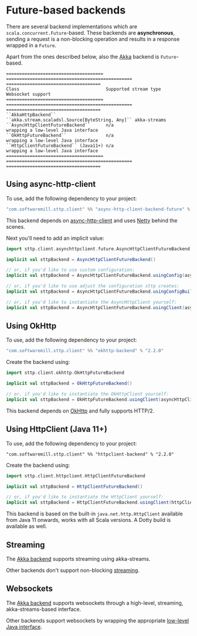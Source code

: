 # Future-based backends

There are several backend implementations which are `scala.concurrent.Future`-based. These backends are **asynchronous**, sending a request is a non-blocking operation and results in a response wrapped in a `Future`. 

Apart from the ones described below, also the [Akka](akka.md) backend is `Future`-based.

```eval_rst
===================================== ================================================ ====================================
Class                                 Supported stream type                            Websocket support
===================================== ================================================ ====================================
``AkkaHttpBackend``                   ``akka.stream.scaladsl.Source[ByteString, Any]`` akka-streams
``AsyncHttpClientFutureBackend``      n/a                                              wrapping a low-level Java interface
``OkHttpFutureBackend``               n/a                                              wrapping a low-level Java interface
``HttpClientFutureBackend`` (Java11+) n/a                                              wrapping a low-level Java interface
===================================== ================================================ ====================================
```

## Using async-http-client

To use, add the following dependency to your project:

```scala
"com.softwaremill.sttp.client" %% "async-http-client-backend-future" % "2.2.0"
```

This backend depends on [async-http-client](https://github.com/AsyncHttpClient/async-http-client) and uses [Netty](http://netty.io) behind the scenes.

Next you'll need to add an implicit value:

```scala
import sttp.client.asynchttpclient.future.AsyncHttpClientFutureBackend

implicit val sttpBackend = AsyncHttpClientFutureBackend()

// or, if you'd like to use custom configuration:
implicit val sttpBackend = AsyncHttpClientFutureBackend.usingConfig(asyncHttpClientConfig)

// or, if you'd like to use adjust the configuration sttp creates:
implicit val sttpBackend = AsyncHttpClientFutureBackend.usingConfigBuilder(adjustFunction, sttpOptions)

// or, if you'd like to instantiate the AsyncHttpClient yourself:
implicit val sttpBackend = AsyncHttpClientFutureBackend.usingClient(asyncHttpClient)
```

## Using OkHttp

To use, add the following dependency to your project:

```scala
"com.softwaremill.sttp.client" %% "okhttp-backend" % "2.2.0"
```

Create the backend using:

```scala
import sttp.client.okhttp.OkHttpFutureBackend

implicit val sttpBackend = OkHttpFutureBackend()

// or, if you'd like to instantiate the OkHttpClient yourself:
implicit val sttpBackend = OkHttpFutureBackend.usingClient(asyncHttpClient)
```

This backend depends on [OkHttp](http://square.github.io/okhttp/) and fully supports HTTP/2.

## Using HttpClient (Java 11+)

To use, add the following dependency to your project:

```
"com.softwaremill.sttp.client" %% "httpclient-backend" % "2.2.0"
```

Create the backend using:

```scala
import sttp.client.httpclient.HttpClientFutureBackend

implicit val sttpBackend = HttpClientFutureBackend()

// or, if you'd like to instantiate the HttpClient yourself:
implicit val sttpBackend = HttpClientFutureBackend.usingClient(httpClient)
```

This backend is based on the built-in `java.net.http.HttpClient` available from Java 11 onwards, works with all Scala versions. A Dotty build is available as well.

## Streaming

The [Akka backend](akka.md) supports streaming using akka-streams.

Other backends don't support non-blocking [streaming](../requests/streaming.md).

## Websockets

The [Akka backend](akka.md) supports websockets through a high-level, streaming, akka-streams-based interface.

Other backends support websockets by wrapping the appropriate [low-level Java interface](../websockets.md).
